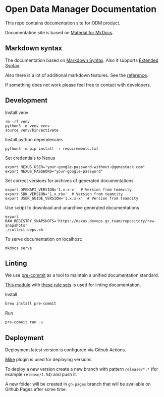 # Open Data Manager Documentation

This repo contains documentation site for ODM product.

Documentation site is based on [Material for MkDocs](https://squidfunk.github.io/mkdocs-material/).

## Markdown syntax

The documentation based on [Markdown Syntax](https://www.markdownguide.org/basic-syntax/). Also it supports [Extended Syntax](https://www.markdownguide.org/extended-syntax/).

Also there is a lot of additional markdown features. See the [reference](https://squidfunk.github.io/mkdocs-material/reference/).

If something does not work please feel free to contact with developers.

## Development

Install venv

```shell
rm -rf venv
python3 -m venv venv
source venv/bin/activate
```

Install python dependencies

```shell
python3 -m pip install -r requirements.txt
```

Set credentials to Nexus

```shell
export NEXUS_USER="your-google-password-without-@genestack.com"
export NEXUS_PASSWORD="your-google-password"
```

Set correct versions for archives of generated documentations

```shell
export OPENAPI_VERSION='1.x.x-x'  # Version from teamcity
export SDK_VERSION='1.x.xbx'  # Version from teamcity
export USER_GUIDE_VERSION='1.x.x-x'  # Version from teamcity
```

Use script to download and unarchive generated documentations

```shell
export RAW_REGISTRY_SNAPSHOTS='https://nexus.devops.gs.team/repository/raw-snapshots'
./collect-deps.sh
```

To serve documentation on localhost:

```shell
mkdocs serve
```

## Linting

We use [pre-commit](https://pre-commit.com/) as a tool to maintain a unified documentation standard.

[This module](https://github.com/igorshubovych/markdownlint-cli) with [these rule sets](https://github.com/DavidAnson/markdownlint/blob/main/doc/Rules.md) is used for linting documentation.

Install

  ```sh
  brew install pre-commit
  ```

Run

  ```sh
  pre-commit run -a
  ```

## Deployment

Deployment latest version is configured via Github Actions.

[Mike](https://squidfunk.github.io/mkdocs-material/setup/setting-up-versioning/#usage) plugin is used for deploying versions.

To deploy a new version create a new branch with pattern `release/*.*` (for example `release/1.54`) and push it.

A new folder will be created in `gh-pages` branch that will be available on Github Pages after some time.

